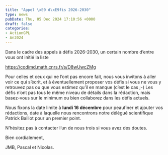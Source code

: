 ```yaml
---
title: "Appel \xE0 d\xE9fis 2026-2030"
type: news
pubDate: Thu, 05 Dec 2024 17:10:56 +0000
draft: false
categories:
- ActionGPL
- An2024
---
```


Dans le cadre des appels à défis 2026-2030, un certain nombre d’entre vous ont initié la liste 

<https://codimd.math.cnrs.fr/s/D8wUwcZMg>

Pour celles et ceux qui ne l’ont pas encore fait, nous vous invitons à aller voir ce qui s’écrit, et à éventuellement proposer vos défis si vous ne vous y retrouvez pas ou que vous estimez qu’il en manque (c’est le cas ;-) Les défis n’ont pas tous le même niveau de détails dans la rédaction, mais basez-vous sur le minimum ou bien collaborez dans les défis actuels.

Nous fixons la date limite à **lundi 16 décembre** pour peaufiner et ajouter vos rédactions, date à laquelle nous rencontrons notre délégué scientifique Patrick Baillot pour un premier point.

N’hésitez pas à contacter l’un de nous trois si vous avez des doutes.

Bien cordialement,

JMB, Pascal et Nicolas.

